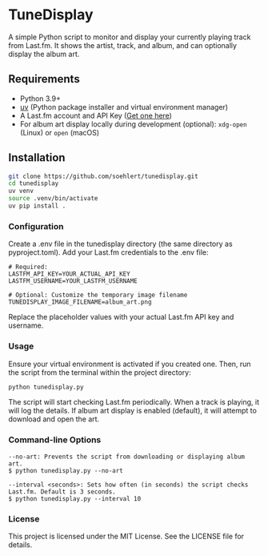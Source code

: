 # TuneDisplay

A simple Python script to monitor and display your currently playing track from Last.fm. It shows the artist, track, and album, and can optionally display the album art.

## Requirements

*   Python 3.9+
*   [uv](https://github.com/astral-sh/uv) (Python package installer and virtual environment manager)
*   A Last.fm account and API Key ([Get one here](https://www.last.fm/api/account/create))
*   For album art display locally during development (optional): `xdg-open` (Linux) or `open` (macOS)

## Installation

```bash
git clone https://github.com/soehlert/tunedisplay.git
cd tunedisplay
uv venv
source .venv/bin/activate
uv pip install .
```
    
### Configuration
Create a .env file in the tunedisplay directory (the same directory as pyproject.toml).
Add your Last.fm credentials to the .env file:

```Text Only
# Required:
LASTFM_API_KEY=YOUR_ACTUAL_API_KEY
LASTFM_USERNAME=YOUR_LASTFM_USERNAME

# Optional: Customize the temporary image filename
TUNEDISPLAY_IMAGE_FILENAME=album_art.png
```

Replace the placeholder values with your actual Last.fm API key and username.

### Usage
Ensure your virtual environment is activated if you created one. Then, run the script from the terminal within the 
project directory:

``` bash
python tunedisplay.py
```
The script will start checking Last.fm periodically. When a track is playing, it will log the details. If album art 
display is enabled (default), it will attempt to download and open the art.

### Command-line Options

```Text Only
--no-art: Prevents the script from downloading or displaying album art.
$ python tunedisplay.py --no-art

--interval <seconds>: Sets how often (in seconds) the script checks Last.fm. Default is 3 seconds.
$ python tunedisplay.py --interval 10
```

### License
This project is licensed under the MIT License. See the LICENSE file for details.
